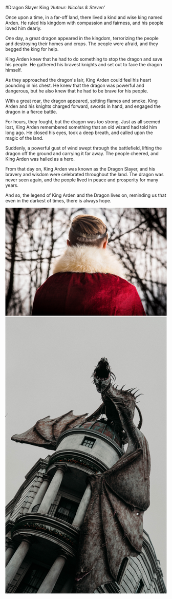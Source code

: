 #Dragon Slayer King
*'Auteur: Nicolas & Steven'*

Once upon a time, in a far-off land, there lived a kind and wise king named Arden. He ruled his kingdom with compassion and fairness, and his people loved him dearly.

One day, a great dragon appeared in the kingdom, terrorizing the people and destroying their homes and crops. The people were afraid, and they begged the king for help.

King Arden knew that he had to do something to stop the dragon and save his people. He gathered his bravest knights and set out to face the dragon himself.

As they approached the dragon's lair, King Arden could feel his heart pounding in his chest. He knew that the dragon was powerful and dangerous, but he also knew that he had to be brave for his people.

With a great roar, the dragon appeared, spitting flames and smoke. King Arden and his knights charged forward, swords in hand, and engaged the dragon in a fierce battle.

For hours, they fought, but the dragon was too strong. Just as all seemed lost, King Arden remembered something that an old wizard had told him long ago. He closed his eyes, took a deep breath, and called upon the magic of the land.

Suddenly, a powerful gust of wind swept through the battlefield, lifting the dragon off the ground and carrying it far away. The people cheered, and King Arden was hailed as a hero.

From that day on, King Arden was known as the Dragon Slayer, and his bravery and wisdom were celebrated throughout the land. The dragon was never seen again, and the people lived in peace and prosperity for many years.

And so, the legend of King Arden and the Dragon lives on, reminding us that even in the darkest of times, there is always hope.


![Picture of a king](king.jpg "a king")
![Picture of a dragon](dragon.jpg "a dragon")
